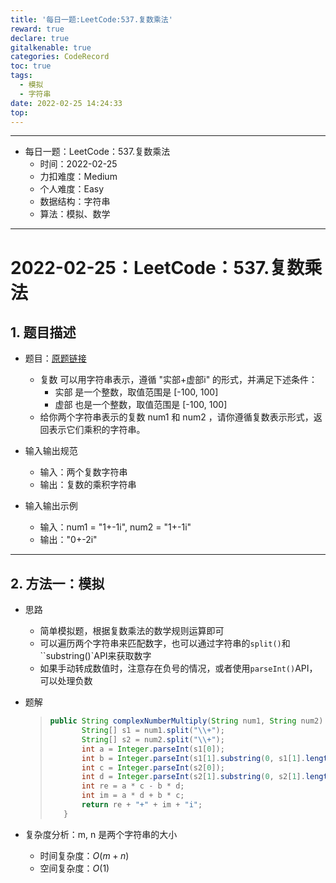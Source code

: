 ```yaml
---
title: '每日一题:LeetCode:537.复数乘法'
reward: true
declare: true
gitalkenable: true
categories: CodeRecord
toc: true
tags:
  - 模拟
  - 字符串
date: 2022-02-25 14:24:33
top:
---
```

---

* 每日一题：LeetCode：537.复数乘法
  * 时间：2022-02-25
  * 力扣难度：Medium
  * 个人难度：Easy
  * 数据结构：字符串
  * 算法：模拟、数学


---

<!-- more -->

# 2022-02-25：LeetCode：537.复数乘法

## 1. 题目描述

* 题目：[原题链接](https://leetcode-cn.com/problems/complex-number-multiplication/submissions/)

  * 复数 可以用字符串表示，遵循 "实部+虚部i" 的形式，并满足下述条件：
    * 实部 是一个整数，取值范围是 [-100, 100]
    * 虚部 也是一个整数，取值范围是 [-100, 100]
  * 给你两个字符串表示的复数 num1 和 num2 ，请你遵循复数表示形式，返回表示它们乘积的字符串。
  
* 输入输出规范
  * 输入：两个复数字符串
  * 输出：复数的乘积字符串
* 输入输出示例
  * 输入：num1 = "1+-1i", num2 = "1+-1i"
  * 输出："0+-2i"


---

## 2. 方法一：模拟

* 思路

  * 简单模拟题，根据复数乘法的数学规则运算即可
  * 可以遍历两个字符串来匹配数字，也可以通过字符串的`split()`和``substring()`API来获取数字
  * 如果手动转成数值时，注意存在负号的情况，或者使用`parseInt()`API，可以处理负数
  
* 题解

  > ```java
  > public String complexNumberMultiply(String num1, String num2) {
  >        String[] s1 = num1.split("\\+");
  >        String[] s2 = num2.split("\\+");
  >        int a = Integer.parseInt(s1[0]);
  >        int b = Integer.parseInt(s1[1].substring(0, s1[1].length() - 1));
  >        int c = Integer.parseInt(s2[0]);
  >        int d = Integer.parseInt(s2[1].substring(0, s2[1].length() - 1));
  >        int re = a * c - b * d;
  >        int im = a * d + b * c;
  >        return re + "+" + im + "i";
  >    }
  >    ```
  
* 复杂度分析：m, n 是两个字符串的大小

  * 时间复杂度：$O(m+n)$
  * 空间复杂度：$O(1)$
